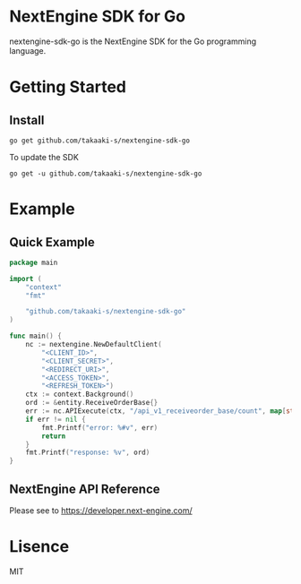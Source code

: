 # NextEngine SDK for Go

nextengine-sdk-go is the NextEngine SDK for the Go programming language.

# Getting Started

## Install

```shell
go get github.com/takaaki-s/nextengine-sdk-go
```

To update the SDK

```shell
go get -u github.com/takaaki-s/nextengine-sdk-go
```

# Example

## Quick Example

```go
package main

import (
	"context"
	"fmt"

	"github.com/takaaki-s/nextengine-sdk-go"
)

func main() {
	nc := nextengine.NewDefaultClient(
		"<CLIENT_ID>",
		"<CLIENT_SECRET>",
		"<REDIRECT_URI>",
		"<ACCESS_TOKEN>",
		"<REFRESH_TOKEN>")
	ctx := context.Background()
	ord := &entity.ReceiveOrderBase{}
	err := nc.APIExecute(ctx, "/api_v1_receiveorder_base/count", map[string]string{"receive_order_id-gte": "1"}, ord)
	if err != nil {
		fmt.Printf("error: %#v", err)
		return
	}
	fmt.Printf("response: %v", ord)
}

```

## NextEngine API Reference

Please see to https://developer.next-engine.com/

# Lisence

MIT